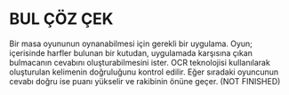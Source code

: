 # BUL ÇÖZ ÇEK


Bir masa oyununun oynanabilmesi için gerekli bir uygulama. Oyun; içerisinde harfler bulunan bir kutudan, uygulamada karşısına çıkan bulmacanın cevabını oluşturabilmesini ister. OCR teknolojisi kullanılarak oluşturulan kelimenin doğruluğunu kontrol edilir. Eğer sıradaki oyuncunun  cevabı doğru ise puanı yükselir ve rakibinin önüne geçer. (NOT FINISHED)

